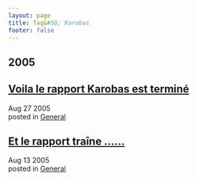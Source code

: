 ```yaml
---
layout: page
title: Tag&#58; Karobas
footer: false
---
```


<div id="blog-archives" class="category">
<h2>2005</h2>

<article>
<h1><a href="/2005/08/27/voila-le-rapport-karobas-est-termine/index.html">Voila le rapport Karobas est terminé</a></h1>
<time datetime="2005-08-27T00:00:00-06:00" pubdate><span class='month'>Aug</span> <span class='day'>27</span> <span class='year'>2005</span></time>
<footer>
<span class="categories">posted in 
<a href='/categories/general/'>General</a></span>
</footer>
</article>

<article>
<h1><a href="/2005/08/13/et-le-rapport-traine/index.html">Et le rapport traîne ......</a></h1>
<time datetime="2005-08-13T00:00:00-06:00" pubdate><span class='month'>Aug</span> <span class='day'>13</span> <span class='year'>2005</span></time>
<footer>
<span class="categories">posted in 
<a href='/categories/general/'>General</a></span>
</footer>
</article>
</div>
